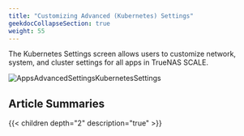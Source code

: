 ```yaml
---
title: "Customizing Advanced (Kubernetes) Settings"
geekdocCollapseSection: true
weight: 55
---
```


The Kubernetes Settings screen allows users to customize network, system, and cluster settings for all apps in TrueNAS SCALE.

![AppsAdvancedSettingsKubernetesSettings](/images/SCALE/22.12/AppsAdvancedSettingsKubernetesSettings.png "Apps Advanced Settings")

## Article Summaries

{{< children depth="2" description="true" >}}